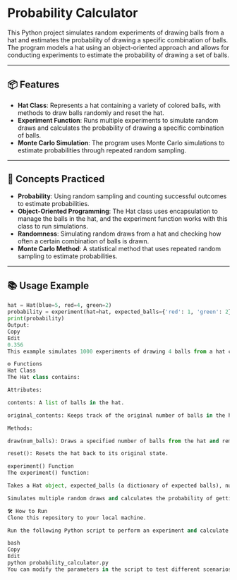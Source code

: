 # Probability Calculator

This Python project simulates random experiments of drawing balls from a hat and estimates the probability of drawing a specific combination of balls. The program models a hat using an object-oriented approach and allows for conducting experiments to estimate the probability of drawing a set of balls.

---

## 📦 Features

- **Hat Class**: Represents a hat containing a variety of colored balls, with methods to draw balls randomly and reset the hat.
- **Experiment Function**: Runs multiple experiments to simulate random draws and calculates the probability of drawing a specific combination of balls.
- **Monte Carlo Simulation**: The program uses Monte Carlo simulations to estimate probabilities through repeated random sampling.

---

## 🧠 Concepts Practiced

- **Probability**: Using random sampling and counting successful outcomes to estimate probabilities.
- **Object-Oriented Programming**: The Hat class uses encapsulation to manage the balls in the hat, and the experiment function works with this class to run simulations.
- **Randomness**: Simulating random draws from a hat and checking how often a certain combination of balls is drawn.
- **Monte Carlo Method**: A statistical method that uses repeated random sampling to estimate probabilities.

---

## 📚 Usage Example

```python
hat = Hat(blue=5, red=4, green=2)
probability = experiment(hat=hat, expected_balls={'red': 1, 'green': 2}, num_balls_drawn=4, num_experiments=1000)
print(probability)
Output:
Copy
Edit
0.356
This example simulates 1000 experiments of drawing 4 balls from a hat containing 5 blue, 4 red, and 2 green balls, and calculates the probability of drawing at least 1 red ball and 2 green balls.

⚙️ Functions
Hat Class
The Hat class contains:

Attributes:

contents: A list of balls in the hat.

original_contents: Keeps track of the original number of balls in the hat for resetting.

Methods:

draw(num_balls): Draws a specified number of balls from the hat and removes them.

reset(): Resets the hat back to its original state.

experiment() Function
The experiment() function:

Takes a Hat object, expected_balls (a dictionary of expected balls), num_balls_drawn, and num_experiments.

Simulates multiple random draws and calculates the probability of getting the expected number of balls in each experiment.

🛠️ How to Run
Clone this repository to your local machine.

Run the following Python script to perform an experiment and calculate the probability:

bash
Copy
Edit
python probability_calculator.py
You can modify the parameters in the script to test different scenarios.
